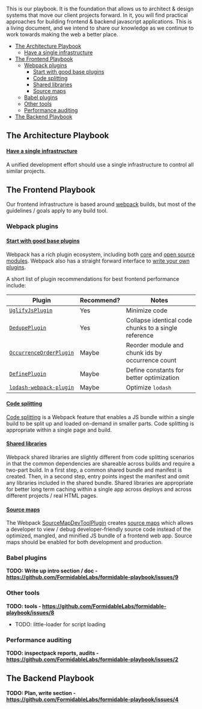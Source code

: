 This is our playbook. It is the foundation that allows us to architect & design systems that move our client projects forward.  In it, you will find practical approaches for building frontend & backend javascript applications. This is a living document, and we intend to share our knowledge as we continue to work towards making the web a better place.

<!-- START doctoc generated TOC please keep comment here to allow auto update -->
<!-- DON'T EDIT THIS SECTION, INSTEAD RE-RUN doctoc TO UPDATE -->


- [The Architecture Playbook](#the-architecture-playbook)
    - [Have a single infrastructure](#have-a-single-infrastructure)
- [The Frontend Playbook](#the-frontend-playbook)
  - [Webpack plugins](#webpack-plugins)
    - [Start with good base plugins](#start-with-good-base-plugins)
    - [Code splitting](#code-splitting)
    - [Shared libraries](#shared-libraries)
    - [Source maps](#source-maps)
  - [Babel plugins](#babel-plugins)
  - [Other tools](#other-tools)
  - [Performance auditing](#performance-auditing)
- [The Backend Playbook](#the-backend-playbook)

<!-- END doctoc generated TOC please keep comment here to allow auto update -->

## The Architecture Playbook

#### [Have a single infrastructure](infrastructure/single.md)

A unified development effort should use a single infrastructure to control all
similar projects.

## The Frontend Playbook

Our frontend infrastructure is based around
[webpack](https://webpack.github.io/) builds, but most of the guidelines / goals
apply to any build tool.

### Webpack plugins

#### [Start with good base plugins](frontend/webpack-plugins.md)

Webpack has a rich plugin ecosystem, including both
[core](https://webpack.github.io/docs/list-of-plugins.html) and
[open source modules](https://www.npmjs.com/browse/keyword/webpack-plugin).
Webpack also has a straight forward interface to
[write your own plugins](https://webpack.github.io/docs/plugins.html).

A short list of plugin recommendations for best frontend performance include:

| Plugin | Recommend? | Notes |
| ------ | ---------- | ----- |
| [`UglifyJsPlugin`](https://webpack.github.io/docs/list-of-plugins.html#uglifyjsplugin)| Yes | Minimize code |
| [`DedupePlugin`](https://webpack.github.io/docs/list-of-plugins.html#dedupeplugin) | Yes | Collapse identical code chunks to a single reference |
| [`OccurrenceOrderPlugin`](https://webpack.github.io/docs/list-of-plugins.html#occurrenceorderplugin) | Maybe | Reorder module and chunk ids by occurrence count |
| [`DefinePlugin`](https://webpack.github.io/docs/list-of-plugins.html#defineplugin) | Maybe | Define constants for better optimization |
| [`lodash-webpack-plugin`](https://github.com/lodash/lodash-webpack-plugin) | Maybe | Optimize `lodash` |

#### [Code splitting](frontend/webpack-code-splitting.md)

[Code splitting](http://webpack.github.io/docs/code-splitting.html) is a Webpack
feature that enables a JS bundle within a single build to be split up and loaded
on-demand in smaller parts. Code splitting is appropriate within a single page
and build.

#### [Shared libraries](frontend/webpack-shared-libs.md)

Webpack shared libraries are slightly different from code splitting scenarios in
that the common dependencies are shareable across builds and require a two-part
build. In a first step, a common shared bundle and manifest is created. Then, in
a second step, entry points ingest the manifest and omit any libraries included
in the shared bundle. Shared libraries are appropriate for better long term
caching within a single app across deploys and across different projects / real
HTML pages.

#### [Source maps](frontend/webpack-source-maps.md)

The Webpack [SourceMapDevToolPlugin](http://webpack.github.io/docs/list-of-plugins.html#sourcemapdevtoolplugin)
creates [source maps](https://github.com/ryanseddon/source-map/wiki/Source-maps:-languages,-tools-and-other-info)
which allows a developer to view / debug developer-friendly source code instead
of the optimized, mangled, and minified JS bundle of a frontend web app. Source
maps should be enabled for both development and production.

### Babel plugins

**TODO: Write up intro section / doc - https://github.com/FormidableLabs/formidable-playbook/issues/9**

### Other tools

**TODO: tools - https://github.com/FormidableLabs/formidable-playbook/issues/8**

* TODO: little-loader for script loading

### Performance auditing

**TODO: inspectpack reports, audits - https://github.com/FormidableLabs/formidable-playbook/issues/2**

## The Backend Playbook

**TODO: Plan, write section - https://github.com/FormidableLabs/formidable-playbook/issues/4**

